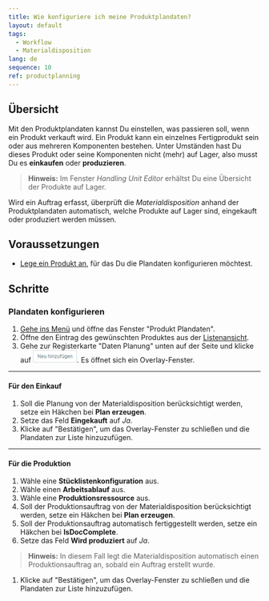 ```yaml
---
title: Wie konfiguriere ich meine Produktplandaten?
layout: default
tags:
  - Workflow
  - Materialdisposition
lang: de
sequence: 10
ref: productplanning
---
```


## Übersicht
Mit den Produktplandaten kannst Du einstellen, was passieren soll, wenn ein Produkt verkauft wird.
Ein Produkt kann ein einzelnes Fertigprodukt sein oder aus mehreren Komponenten bestehen. Unter Umständen hast Du dieses Produkt oder seine Komponenten nicht (mehr) auf Lager, also musst Du es **einkaufen** oder **produzieren**.
 >**Hinweis:** Im Fenster *Handling Unit Editor* erhältst Du eine Übersicht der Produkte auf Lager.

Wird ein Auftrag erfasst, überprüft die *Materialdisposition* anhand der Produktplandaten automatisch, welche Produkte auf Lager sind, eingekauft oder produziert werden müssen.

## Voraussetzungen
- [Lege ein Produkt an](NeuesProdukt), für das Du die Plandaten konfigurieren möchtest.

## Schritte

### Plandaten konfigurieren
1. [Gehe ins Menü](Menu) und öffne das Fenster "Produkt Plandaten".
1. Öffne den Eintrag des gewünschten Produktes aus der [Listenansicht](Ansichten).
1. Gehe zur Registerkarte "Daten Planung" unten auf der Seite und klicke auf ![](assets/Neu_hinzufuegen_Button.png). Es öffnet sich ein Overlay-Fenster.

---

#### Für den Einkauf
1. Soll die Planung von der Materialdisposition berücksichtigt werden, setze ein Häkchen bei **Plan erzeugen**.
1. Setze das Feld **Eingekauft** auf *Ja*.
1. Klicke auf "Bestätigen", um das Overlay-Fenster zu schließen und die Plandaten zur Liste hinzuzufügen.

---

#### Für die Produktion
1. Wähle eine **Stücklistenkonfiguration** aus.
1. Wähle einen **Arbeitsablauf** aus.
1. Wähle eine **Produktionsressource** aus.
1. Soll der Produktionsauftrag von der Materialdisposition berücksichtigt werden, setze ein Häkchen bei **Plan erzeugen**.
1. Soll der Produktionsauftrag automatisch fertiggestellt werden, setze ein Häkchen bei **IsDocComplete**.
1. Setze das Feld **Wird produziert** auf *Ja*.
 >**Hinweis:** In diesem Fall legt die Materialdisposition automatisch einen Produktionsauftrag an, sobald ein Auftrag erstellt wurde.

1. Klicke auf "Bestätigen", um das Overlay-Fenster zu schließen und die Plandaten zur Liste hinzuzufügen.
